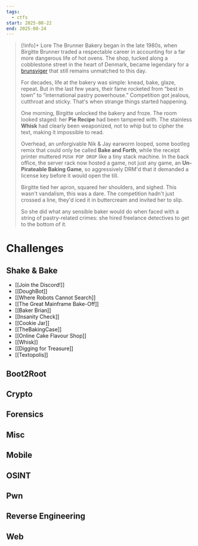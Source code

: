 ```yaml
---
tags:
  - ctfs
start: 2025-08-22
end: 2025-08-24
---
```


> [!info]+ Lore
> The Brunner Bakery began in the late 1980s, when Birgitte Brunner traded a respectable career in accounting for a far more dangerous life of hot ovens. The shop, tucked along a cobblestone street in the heart of Denmark, became legendary for a [brunsviger](https://sundaybaker.co/brunsviger-danish-coffee-cake/) that still remains unmatched to this day.  
>   
> For decades, life at the bakery was simple: knead, bake, glaze, repeat. But in the last few years, their fame rocketed from “best in town” to “international pastry powerhouse.” Competition got jealous, cutthroat and sticky. That's when strange things started happening.  
>   
> One morning, Birgitte unlocked the bakery and froze. The room looked staged: her **Pie Recipe** had been tampered with. The stainless **Whisk** had clearly been weaponized, not to whip but to cipher the text, making it impossible to read.  
>   
> Overhead, an unforgivable Nik & Jay earworm looped, some bootleg remix that could only be called **Bake and Forth**, while the receipt printer muttered `PUSH POP DROP` like a tiny stack machine. In the back office, the server rack now hosted a game, not just any game, an **Un-Pirateable Baking Game**, so aggressively DRM'd that it demanded a license key before it would open the till.  
>   
> Birgitte tied her apron, squared her shoulders, and sighed. This wasn't vandalism, this was a dare. The competition hadn't just crossed a line, they'd iced it in buttercream and invited her to slip.  
>   
> So she did what any sensible baker would do when faced with a string of pastry-related crimes: she hired freelance detectives to get to the bottom of it.

# Challenges

## Shake & Bake

- [[Join the Discord!]]
- [[DoughBot]]
- [[Where Robots Cannot Search]]
- [[The Great Mainframe Bake-Off]]
- [[Baker Brian]]
- [[Insanity Check]]
- [[Cookie Jar]]
- [[TheBakingCase]]
- [[Online Cake Flavour Shop]]
- [[Whisk]]
- [[Digging for Treasure]]
- [[Textopolis]]

## Boot2Root

## Crypto

## Forensics

## Misc

## Mobile

## OSINT

## Pwn

## Reverse Engineering

## Web

